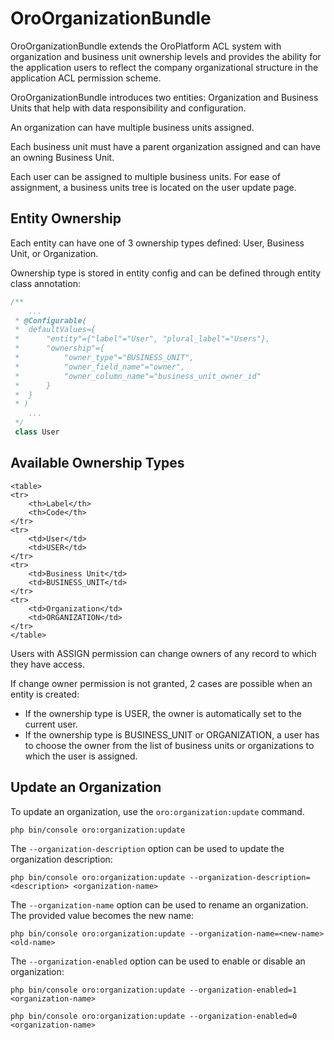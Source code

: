 <a id="bundle-docs-platform-organization-bundle"></a>

# OroOrganizationBundle

OroOrganizationBundle extends the OroPlatform ACL system with organization and business unit ownership levels and provides the ability for the application users to reflect the company organizational structure in the application ACL permission scheme.

OroOrganizationBundle introduces two entities: Organization and Business Units that help with data responsibility and configuration.

An organization can have multiple business units assigned.

Each business unit must have a parent organization assigned and can have an owning Business Unit.

Each user can be assigned to multiple business units. For ease of assignment, a business units tree is located on the user update page.

## Entity Ownership

Each entity can have one of 3 ownership types defined: User, Business Unit, or Organization.

Ownership type is stored in entity config and can be defined through entity class annotation:

```php
/**
    ...
 * @Configurable(
 *  defaultValues={
 *      "entity"={"label"="User", "plural_label"="Users"},
 *      "ownership"={
 *          "owner_type"="BUSINESS_UNIT",
 *          "owner_field_name"="owner",
 *          "owner_column_name"="business_unit_owner_id"
 *      }
 *  }
 * )
    ...
 */
 class User
```

## Available Ownership Types

```none
<table>
<tr>
    <th>Label</th>
    <th>Code</th>
</tr>
<tr>
    <td>User</td>
    <td>USER</td>
</tr>
<tr>
    <td>Business Unit</td>
    <td>BUSINESS_UNIT</td>
</tr>
<tr>
    <td>Organization</td>
    <td>ORGANIZATION</td>
</tr>
</table>
```

Users with ASSIGN permission can change owners of any record to which they have access.

If change owner permission is not granted, 2 cases are possible when an entity is created:

- If the ownership type is USER, the owner is automatically set to the current user.
- If the ownership type is BUSINESS_UNIT or ORGANIZATION, a user has to choose the owner from the list of business units or organizations to which the user is assigned.

## Update an Organization

To update an organization, use the `oro:organization:update` command.

```none
php bin/console oro:organization:update
```

The `--organization-description` option can be used to update the organization description:

```none
php bin/console oro:organization:update --organization-description=<description> <organization-name>
```

The `--organization-name` option can be used to rename an organization. The provided value becomes the new name:

```none
php bin/console oro:organization:update --organization-name=<new-name> <old-name>
```

The `--organization-enabled` option can be used to enable or disable an organization:

```none
php bin/console oro:organization:update --organization-enabled=1 <organization-name>
```

```none
php bin/console oro:organization:update --organization-enabled=0 <organization-name>
```

<!-- Frontend -->
